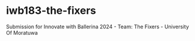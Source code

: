 # iwb183-the-fixers
Submission for Innovate with Ballerina 2024 - Team: The Fixers - University Of Moratuwa
